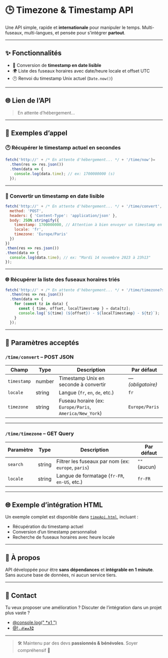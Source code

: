 # 🕒 Timezone & Timestamp API

Une API simple, rapide et **internationale** pour manipuler le temps.
Multi-fuseaux, multi-langues, et pensée pour s’intégrer **partout**.

---

## ✨ Fonctionnalités

* 🔁 Conversion de **timestamp en date lisible**
* 🌍 Liste des fuseaux horaires avec date/heure locale et offset UTC
* 🕐 Renvoi du timestamp Unix actuel (`Date.now()`)

---

## 🌐 Lien de l’API

> En attente d’hébergement…

---

## 🚀 Exemples d’appel

### 🕐 Récupérer le timestamp actuel en secondes

```js
fetch('http://' + /* En attente d'hébergement... */ + '/time/now')=
  .then(res => res.json())
  .then(data => {
	console.log(data.time); // ex: 1700000000 (s)
  });
```

---

### 🔄 Convertir un timestamp en date lisible

```js
fetch('http://' + /* En attente d'hébergement... */ + '/time/convert', {
  method: 'POST',
  headers: { 'Content-Type': 'application/json' },
  body: JSON.stringify({
	timestamp: 1700000000, // Attention à bien envoyer un timestamp en seconde et pas en millisecondes !
	locale: 'fr',
	timezone: 'Europe/Paris'
  })
})
.then(res => res.json())
.then(data => {
  console.log(data.time); // ex: "Mardi 14 novembre 2023 à 23h13"
});
```

---

### 🌐 Récupérer la liste des fuseaux horaires triés

```js
fetch('http://' + /* En attente d'hébergement... */ + '/time/timezone?search=europe&locale=fr-FR')
  .then(res => res.json())
  .then(data => {
	for (const tz in data) {
	  const { time, offset, localTimestamp } = data[tz];
	  console.log(`${time} (${offset}) - ${localTimestamp} - ${tz}`);
	}
  });
```

---

## 🔧 Paramètres acceptés

### `/time/convert` – POST JSON

| Champ       | Type   | Description                                             | Par défaut        |
| ----------- | ------ | ------------------------------------------------------- | ----------------- |
| `timestamp` | number | Timestamp Unix en seconde à convertir                   | — *(obligatoire)* |
| `locale`    | string | Langue (`fr`, `en`, `de`, etc.)                         | `fr`              |
| `timezone`  | string | Fuseau horaire (ex: `Europe/Paris`, `America/New_York`) | `Europe/Paris`    |

---

### `/time/timezone` – GET Query

| Paramètre | Type   | Description                                       | Par défaut        |
| --------- | ------ | ------------------------------------------------- | ----------------- |
| `search`  | string | Filtrer les fuseaux par nom (ex: `europe`, `paris`) | `""` (aucun)    |
| `locale`  | string | Langue de formatage (`fr-FR`, `en-US`, etc.)      | `fr-FR`           |

---

## 🌐 Exemple d’intégration HTML

Un exemple complet est disponible dans [`timeApi.html`](./timeApi.html), incluant :

* Récupération du timestamp actuel
* Conversion d’un timestamp personnalisé
* Recherche de fuseaux horaires avec heure locale

---

## 🧠 À propos

API développée pour être **sans dépendances** et **intégrable en 1 minute**.
Sans aucune base de données, ni aucun service tiers.

---

## 💬 Contact

Tu veux proposer une amélioration ? Discuter de l’intégration dans un projet plus vaste ?

* [@console.log(" \*x1 ")](https://discord.com/users/1066067393123733595)
* [@! ℳ𝓪𝔁𝟑𝟐](https://discord.com/users/1163887501895815168)

---

> 🛠️ Maintenu par des devs **passionnés & bénévoles**. Soyer compréhensif 🙏
